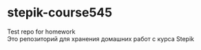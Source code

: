 # stepik-course545
Test repo for homework   
Это репозиторий для хранения домашних работ с курса Stepik